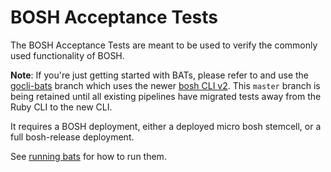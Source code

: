 # BOSH Acceptance Tests

The BOSH Acceptance Tests are meant to be used to verify the commonly used functionality of BOSH.

**Note**: If you're just getting started with BATs, please refer to and use the [gocli-bats](https://github.com/cloudfoundry/bosh-acceptance-tests/tree/gocli-bats) branch which uses the newer [bosh CLI v2](http://bosh.io/docs/cli-v2.html). This `master` branch is being retained until all existing pipelines have migrated tests away from the Ruby CLI to the new CLI.

It requires a BOSH deployment, either a deployed micro bosh stemcell, or a full bosh-release deployment.

See [running bats](https://github.com/cloudfoundry/bosh/blob/master/docs/running_tests.md#bosh-acceptance-tests-bats) for how to run them.

